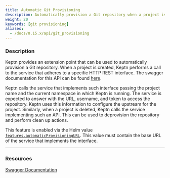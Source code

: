```yaml
---
title: Automatic Git Provisioning
description: Automatically provision a Git repository when a project is created.
weight: 20
keywords: [git provisioning]
aliases:
  - /docs/0.15.x/api/git_provisioning
---
```



### Description

Keptn provides an extension point that can be used to automatically provision a Git repository.
When a project is created, Keptn performs a call to the service that adheres to a specific HTTP REST interface. The swagger documentation for this API can be found [here](../../../../api/).

Keptn calls the service that implements such interface passing the project name and the current namespace in which Keptn is running. The service is expected to answer with the URL, username, and token to access the repository. Keptn uses this information to configure the upstream for the project.
Similarly, when a project is deleted, Keptn calls the service implementing such an API. This can be used to deprovision the repository and perform clean up actions.

This feature is enabled via the Helm value [`features.automaticProvisioningURL`](https://github.com/keptn/keptn/blob/0.15.0/installer/manifests/keptn/charts/control-plane/values.yaml#L26). This value must contain the base URL of the service that implements the interface.

---

### Resources

[Swagger Documentation](../../../../api/)